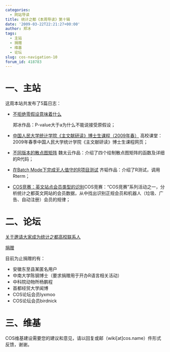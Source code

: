 ```yaml
---
categories:
  - 网站导读
title: 统计之都《本周导读》第十辑
date: '2009-03-22T22:21:27+00:00'
author: 郑冰
tags:
  - 主站
  - 捐赠
  - 维基
  - 论坛
slug: cos-navigation-10
forum_id: 418783
---
```


# 一、主站

这周本站共发布了5篇日志：

  * [不拒绝零假设意味着什么](/2009/03/meaning-of-failure-to-reject-h0/)

    郑冰作品：P-value大于a为什么不能说接受原假设；
  * [中国人民大学统计学院《主文献研读》博士生课程（2009年春）](/2009/03/ruc-stat-literature-research-course/) 高校课堂：2009年春季中国人民大学统计学院《主文献研读》博士生课程网页；
  * [不同版本的散点图矩阵](/2009/03/scatterplot-matrix-visualization/) 魏太云作品：介绍了四个绘制散点图矩阵的函数及详细的R代码；
  * [在Batch Mode下完成无人值守的R项目测试](/2009/03/running-r-in-batch-mode/) 齐韬作品：介绍了R测试，调用Rterm；
  * [COS竞赛：英文站点会员类型的识别](/2009/03/data-analysis-of-cos-en-members/)COS竞赛：“COS竞赛”系列活动之一，分析统计之都英文网站的会员数据，从中找出识别正规会员和机器人（垃圾、广告、自动注册）会员的规律；
<!--more-->

# 二、论坛

[关于邀请大家成为统计之都高校联系人](https://cos.name/cn/topic/13026)

[捐赠](https://cos.name/donate/)

目前为止捐赠的有：

  * 安徽东至县某匿名用户
  * 中南大学陈钢博士（要求捐赠用于开办R语言相关活动）
  * 中科院动物所杨鹏程
  * 首都经贸大学闻博
  * COS论坛会员lyxmoo
  * COS论坛会员birdnick

# 三、维基

COS维基建设需要您的建议和意见，请以回复或邮（wiki[at]cos.name）件形式反馈，谢谢。
